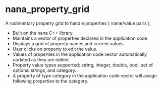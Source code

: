 # nana_property_grid
A rudimentary property grid to handle properties ( name/value pairs ),

* Built on the nana C++ library.
* Maintains a vector of properties declared in the application code
* Displays a grid of property names and current values
* User clicks on property to edit the value.
* Values of properties in the application code vector automatically updated as they are edited.
* Property value types supported: string, integer, double, bool, set of optional strings, and category.
* A property of type category in the application code vector will assign following properties to the category.

